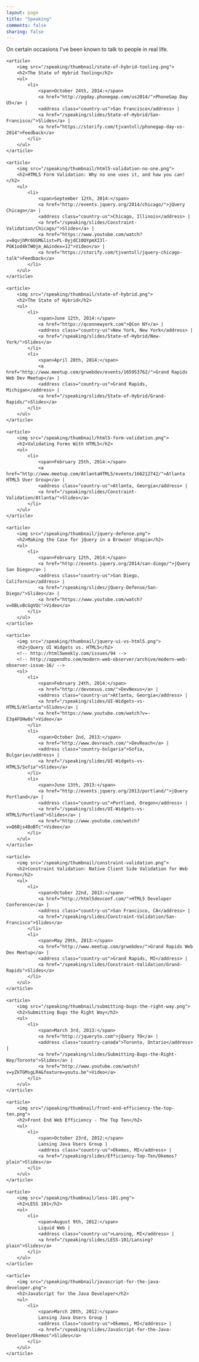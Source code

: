 ```yaml
---
layout: page
title: "Speaking"
comments: false
sharing: false
---
```


<div class="speaking">
	<p>On certain occasions I've been known to talk to people in real life.</p>

	<article>
		<img src="/speaking/thumbnail/state-of-hybrid-tooling.png">
		<h2>The State of Hybrid Tooling</h2>
		<ul>
			<li>
				<span>October 24th, 2014:</span>
				<a href="http://pgday.phonegap.com/us2014/">PhoneGap Day US</a> |
				<address class="country-us">San Francisco</address> |
				<a href="/speaking/slides/State-of-Hybrid/San-Francisco/">Slides</a> | 
				<a href="https://storify.com/tjvantoll/phonegap-day-us-2014">Feedback</a>
			</li>
		</ul>
	</article>

	<article>
		<img src="/speaking/thumbnail/html5-validation-no-one.png">
		<h2>HTML5 Form Validation: Why no one uses it, and how you can!</h2>
		<ul>
			<li>
				<span>September 12th, 2014:</span>
				<a href="http://events.jquery.org/2014/chicago/">jQuery Chicago</a> |
				<address class="country-us">Chicago, Illinois</address> |
				<a href="/speaking/slides/Constraint-Validation/Chicago/">Slides</a> | 
				<a href="https://www.youtube.com/watch?v=8qvjhMr6UGM&list=PL-0yjdC10QYpmXI3l-PGK1od4kTWOjm_A&index=12">Video</a> | 
				<a href="https://storify.com/tjvantoll/jquery-chicago-talk">Feedback</a>
			</li>
		</ul>
	</article>

	<article>
		<img src="/speaking/thumbnail/state-of-hybrid.png">
		<h2>The State of Hybrid</h2>
		<ul>
			<li>
				<span>June 12th, 2014:</span>
				<a href="https://qconnewyork.com">QCon NY</a> |
				<address class="country-us">New York, New York</address> |
				<a href="/speaking/slides/State-of-Hybrid/New-York/">Slides</a>
			</li>
			<li>
				<span>April 28th, 2014:</span>
				<a href="http://www.meetup.com/grwebdev/events/165953762/">Grand Rapids Web Dev Meetup</a> |
				<address class="country-us">Grand Rapids, Michigan</address> |
				<a href="/speaking/slides/State-of-Hybrid/Grand-Rapids/">Slides</a>
			</li>
		</ul>
	</article>

	<article>
		<img src="/speaking/thumbnail/html5-form-validation.png">
		<h2>Validating Forms With HTML5</h2>
		<ul>
			<li>
				<span>February 25th, 2014:</span>
				<a href="http://www.meetup.com/AtlantaHTML5/events/166212742/">Atlanta HTML5 User Group</a> |
				<address class="country-us">Atlanta, Georgia</address> |
				<a href="/speaking/slides/Constraint-Validation/Atlanta/">Slides</a>
			</li>
		</ul>
	</article>

	<article>
		<img src="/speaking/thumbnail/jquery-defense.png">
		<h2>Making the Case for jQuery in a Browser Utopia</h2>
		<ul>
			<li>
				<span>February 12th, 2014:</span>
				<a href="http://events.jquery.org/2014/san-diego/">jQuery San Diego</a> |
				<address class="country-us">San Diego, California</address> |
				<a href="/speaking/slides/jQuery-Defense/San-Diego/">Slides</a> | 
				<a href="https://www.youtube.com/watch?v=OBLvBcGgVQc">Video</a>
			</li>
		</ul>
	</article>

	<article>
		<img src="/speaking/thumbnail/jquery-ui-vs-html5.png">
		<h2>jQuery UI Widgets vs. HTML5</h2>
		<!-- http://html5weekly.com/issues/94 -->
		<!-- http://appendto.com/modern-web-observer/archive/modern-web-observer-issue-16/ -->
		<ul>
			<li>
				<span>February 24th, 2014:</span>
				<a href="http://devnexus.com/">DevNexus</a> |
				<address class="country-us">Atlanta, Georgia</address> |
				<a href="/speaking/slides/UI-Widgets-vs-HTML5/Atlanta">Slides</a> |
				<a href="https://www.youtube.com/watch?v=-E3q4FOHw0s">Video</a>
			</li>
			<li>
				<span>October 2nd, 2013:</span>
				<a href="http://www.devreach.com/">DevReach</a> |
				<address class="country-bulgaria">Sofia, Bulgaria</address> |
				<a href="/speaking/slides/UI-Widgets-vs-HTML5/Sofia">Slides</a>
			</li>
			<li>
				<span>June 13th, 2013:</span> 
				<a href="http://events.jquery.org/2013/portland/">jQuery Portland</a> | 
				<address class="country-us">Portland, Oregon</address> | 
				<a href="/speaking/slides/UI-Widgets-vs-HTML5/Portland">Slides</a> | 
				<a href="http://www.youtube.com/watch?v=Q6Bjs4BoBTc">Video</a>
			</li>
		</ul>
	</article>

	<article>
		<img src="/speaking/thumbnail/constraint-validation.png">
		<h2>Constraint Validation: Native Client Side Validation for Web Forms</h2>
		<ul>
			<li>
				<span>October 22nd, 2013:</span> 
				<a href="http://html5devconf.com/">HTML5 Developer Conference</a> | 
				<address class="country-us">San Francisco, CA</address> |
				<a href="/speaking/slides/Constraint-Validation/San-Francisco">Slides</a>
			</li>
			<li>
				<span>May 29th, 2013:</span> 
				<a href="http://www.meetup.com/grwebdev/">Grand Rapids Web Dev Meetup</a> | 
				<address class="country-us">Grand Rapids, MI</address> | 
				<a href="/speaking/slides/Constraint-Validation/Grand-Rapids">Slides</a>
			</li>
		</ul>
	</article>

	<article>
		<img src="/speaking/thumbnail/submitting-bugs-the-right-way.png">
		<h2>Submitting Bugs the Right Way</h2>
		<ul>
			<li>
				<span>March 3rd, 2013:</span> 
				<a href="http://jqueryto.com">jQuery TO</a> | 
				<address class="country-canada">Toronto, Ontario</address> | 
				<a href="/speaking/slides/Submitting-Bugs-the-Right-Way/Toronto">Slides</a> |
				<a href="http://www.youtube.com/watch?v=yZkTGMsgLR4&feature=youtu.be">Video</a>
			</li>
		</ul>
	</article>

	<article>
		<img src="/speaking/thumbnail/front-end-efficiency-the-top-ten.png">
		<h2>Front End Web Efficiency - The Top Ten</h2>
		<ul>
			<li>
				<span>October 23rd, 2012:</span> 
				Lansing Java Users Group | 
				<address class="country-us">Okemos, MI</address> | 
				<a href="/speaking/slides/Efficiency-Top-Ten/Okemos?plain">Slides</a>
			</li>
		</ul>
	</article>

	<article>
		<img src="/speaking/thumbnail/less-101.png">
		<h2>LESS 101</h2>
		<ul>
			<li>
				<span>August 9th, 2012:</span> 
				Liquid Web | 
				<address class="country-us">Lansing, MI</address> | 
				<a href="/speaking/slides/LESS-101/Lansing?plain">Slides</a>
			</li>
		</ul>
	</article>

	<article>
		<img src="/speaking/thumbnail/javascript-for-the-java-developer.png">
		<h2>JavaScript for the Java Developer</h2>
		<ul>
			<li>
				<span>March 20th, 2012:</span> 
				Lansing Java Users Group | 
				<address class="country-us">Okemos, MI</address> | 
				<a href="/speaking/slides/JavaScript-for-the-Java-Developer/Okemos">Slides</a>
			</li>
		</ul>
	</article>
</div>